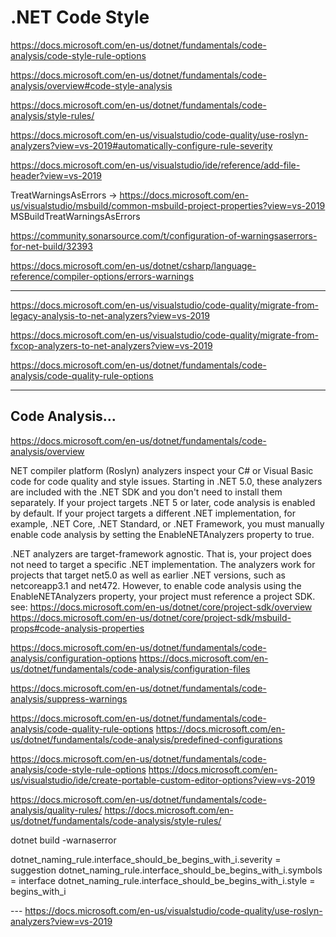 # .NET Code Style

https://docs.microsoft.com/en-us/dotnet/fundamentals/code-analysis/code-style-rule-options

https://docs.microsoft.com/en-us/dotnet/fundamentals/code-analysis/overview#code-style-analysis

https://docs.microsoft.com/en-us/dotnet/fundamentals/code-analysis/style-rules/



https://docs.microsoft.com/en-us/visualstudio/code-quality/use-roslyn-analyzers?view=vs-2019#automatically-configure-rule-severity 

https://docs.microsoft.com/en-us/visualstudio/ide/reference/add-file-header?view=vs-2019 


TreatWarningsAsErrors -> https://docs.microsoft.com/en-us/visualstudio/msbuild/common-msbuild-project-properties?view=vs-2019
MSBuildTreatWarningsAsErrors




https://community.sonarsource.com/t/configuration-of-warningsaserrors-for-net-build/32393

https://docs.microsoft.com/en-us/dotnet/csharp/language-reference/compiler-options/errors-warnings


---
https://docs.microsoft.com/en-us/visualstudio/code-quality/migrate-from-legacy-analysis-to-net-analyzers?view=vs-2019 

https://docs.microsoft.com/en-us/visualstudio/code-quality/migrate-from-fxcop-analyzers-to-net-analyzers?view=vs-2019

https://docs.microsoft.com/en-us/dotnet/fundamentals/code-analysis/code-quality-rule-options

--------





## Code Analysis...
https://docs.microsoft.com/en-us/dotnet/fundamentals/code-analysis/overview

NET compiler platform (Roslyn) analyzers inspect your C# or Visual Basic code for code quality and style issues. Starting in .NET 5.0, these analyzers are included with the .NET SDK and you don't need to install them separately. If your project targets .NET 5 or later, code analysis is enabled by default. If your project targets a different .NET implementation, for example, .NET Core, .NET Standard, or .NET Framework, you must manually enable code analysis by setting the EnableNETAnalyzers property to true.

.NET analyzers are target-framework agnostic. That is, your project does not need to target a specific .NET implementation. The analyzers work for projects that target net5.0 as well as earlier .NET versions, such as netcoreapp3.1 and net472. However, to enable code analysis using the EnableNETAnalyzers property, your project must reference a project SDK.
see:
https://docs.microsoft.com/en-us/dotnet/core/project-sdk/overview
https://docs.microsoft.com/en-us/dotnet/core/project-sdk/msbuild-props#code-analysis-properties

https://docs.microsoft.com/en-us/dotnet/fundamentals/code-analysis/configuration-options
https://docs.microsoft.com/en-us/dotnet/fundamentals/code-analysis/configuration-files

https://docs.microsoft.com/en-us/dotnet/fundamentals/code-analysis/suppress-warnings

https://docs.microsoft.com/en-us/dotnet/fundamentals/code-analysis/code-quality-rule-options
https://docs.microsoft.com/en-us/dotnet/fundamentals/code-analysis/predefined-configurations

https://docs.microsoft.com/en-us/dotnet/fundamentals/code-analysis/code-style-rule-options
https://docs.microsoft.com/en-us/visualstudio/ide/create-portable-custom-editor-options?view=vs-2019

https://docs.microsoft.com/en-us/dotnet/fundamentals/code-analysis/quality-rules/
https://docs.microsoft.com/en-us/dotnet/fundamentals/code-analysis/style-rules/

dotnet build -warnaserror

dotnet_naming_rule.interface_should_be_begins_with_i.severity = suggestion
dotnet_naming_rule.interface_should_be_begins_with_i.symbols = interface
dotnet_naming_rule.interface_should_be_begins_with_i.style = begins_with_i

--- https://docs.microsoft.com/en-us/visualstudio/code-quality/use-roslyn-analyzers?view=vs-2019
